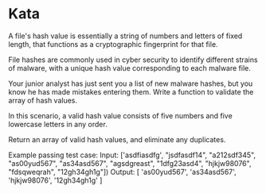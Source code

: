 # Kata
A file's hash value is essentially a string of numbers and letters of fixed length, that functions as a cryptographic fingerprint for that file.

File hashes are commonly used in cyber security to identify different strains of malware, with a unique hash value corresponding to each malware file.

Your junior analyst has just sent you a list of new malware hashes, but you know he has made mistakes entering them. Write a function to validate the array of hash values.

In this scenario, a valid hash value consists of five numbers and five lowercase letters in any order.

Return an array of valid hash values, and eliminate any duplicates.

Example passing test case:
Input: ['asdfiasdfg', "jsdfasdf14", "a212sdf345", "as00yud567", "as34asd567", "agsdgreast", "1dfg23asd4", "hjkjw98076", "fdsqweqrah", "12gh34gh1g"])
Output: [ 'as00yud567', 'as34asd567', 'hjkjw98076', '12gh34gh1g' ]
